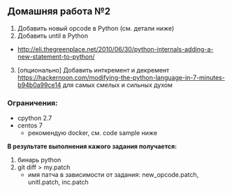 ## Домашняя работа №2

1. Добавить новый opcode в Python (см. детали ниже)
2. Добавить until в Python
* http://eli.thegreenplace.net/2010/06/30/python-internals-adding-a-new-statement-to-python/
3. [опционально] Добавить инткремент и декремент
https://hackernoon.com/modifying-the-python-language-in-7-minutes-b94b0a99ce14
для самых смелых и сильных духом
### **Ограничения:**
* cpython 2.7
* centos 7
   * рекомендую docker, см. code sample ниже

**В результате выполнения кажого задания получается:**
1. бинарь python
2. git diff > my.patch
   * имя патча в зависимости от задания: new_opcode.patch, unitl.patch, inc.patch